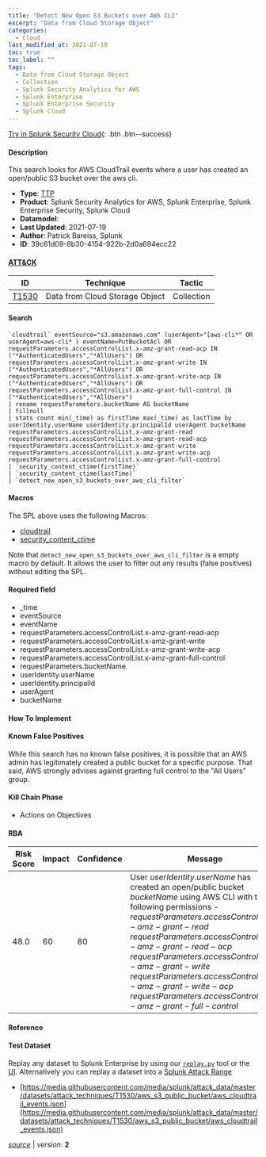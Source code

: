 ```yaml
---
title: "Detect New Open S3 Buckets over AWS CLI"
excerpt: "Data from Cloud Storage Object"
categories:
  - Cloud
last_modified_at: 2021-07-19
toc: true
toc_label: ""
tags:
  - Data from Cloud Storage Object
  - Collection
  - Splunk Security Analytics for AWS
  - Splunk Enterprise
  - Splunk Enterprise Security
  - Splunk Cloud
---
```




[Try in Splunk Security Cloud](https://www.splunk.com/en_us/cyber-security.html){: .btn .btn--success}

#### Description

This search looks for AWS CloudTrail events where a user has created an open/public S3 bucket over the aws cli.

- **Type**: [TTP](https://github.com/splunk/security_content/wiki/Detection-Analytic-Types)
- **Product**: Splunk Security Analytics for AWS, Splunk Enterprise, Splunk Enterprise Security, Splunk Cloud
- **Datamodel**: 
- **Last Updated**: 2021-07-19
- **Author**: Patrick Bareiss, Splunk
- **ID**: 39c61d09-8b30-4154-922b-2d0a694ecc22


#### [ATT&CK](https://attack.mitre.org/)

| ID             | Technique        |  Tactic             |
| -------------- | ---------------- |-------------------- |
| [T1530](https://attack.mitre.org/techniques/T1530/) | Data from Cloud Storage Object | Collection |

#### Search

```
`cloudtrail` eventSource="s3.amazonaws.com" (userAgent="[aws-cli*" OR userAgent=aws-cli* ) eventName=PutBucketAcl OR requestParameters.accessControlList.x-amz-grant-read-acp IN ("*AuthenticatedUsers","*AllUsers") OR requestParameters.accessControlList.x-amz-grant-write IN ("*AuthenticatedUsers","*AllUsers") OR requestParameters.accessControlList.x-amz-grant-write-acp IN ("*AuthenticatedUsers","*AllUsers") OR requestParameters.accessControlList.x-amz-grant-full-control IN ("*AuthenticatedUsers","*AllUsers") 
| rename requestParameters.bucketName AS bucketName 
| fillnull 
| stats count min(_time) as firstTime max(_time) as lastTime by userIdentity.userName userIdentity.principalId userAgent bucketName requestParameters.accessControlList.x-amz-grant-read requestParameters.accessControlList.x-amz-grant-read-acp requestParameters.accessControlList.x-amz-grant-write requestParameters.accessControlList.x-amz-grant-write-acp requestParameters.accessControlList.x-amz-grant-full-control 
| `security_content_ctime(firstTime)`
| `security_content_ctime(lastTime)` 
| `detect_new_open_s3_buckets_over_aws_cli_filter` 
```

#### Macros
The SPL above uses the following Macros:
* [cloudtrail](https://github.com/splunk/security_content/blob/develop/macros/cloudtrail.yml)
* [security_content_ctime](https://github.com/splunk/security_content/blob/develop/macros/security_content_ctime.yml)

Note that `detect_new_open_s3_buckets_over_aws_cli_filter` is a empty macro by default. It allows the user to filter out any results (false positives) without editing the SPL.

#### Required field
* _time
* eventSource
* eventName
* requestParameters.accessControlList.x-amz-grant-read-acp
* requestParameters.accessControlList.x-amz-grant-write
* requestParameters.accessControlList.x-amz-grant-write-acp
* requestParameters.accessControlList.x-amz-grant-full-control
* requestParameters.bucketName
* userIdentity.userName
* userIdentity.principalId
* userAgent
* bucketName


#### How To Implement


#### Known False Positives
While this search has no known false positives, it is possible that an AWS admin has legitimately created a public bucket for a specific purpose. That said, AWS strongly advises against granting full control to the &#34;All Users&#34; group.

#### Kill Chain Phase
* Actions on Objectives



#### RBA

| Risk Score  | Impact      | Confidence   | Message      |
| ----------- | ----------- |--------------|--------------|
| 48.0 | 60 | 80 | User $userIdentity.userName$ has created an open/public bucket $bucketName$ using AWS CLI with the following permissions - $requestParameters.accessControlList.x-amz-grant-read$ $requestParameters.accessControlList.x-amz-grant-read-acp$ $requestParameters.accessControlList.x-amz-grant-write$ $requestParameters.accessControlList.x-amz-grant-write-acp$ $requestParameters.accessControlList.x-amz-grant-full-control$ |




#### Reference


#### Test Dataset
Replay any dataset to Splunk Enterprise by using our [`replay.py`](https://github.com/splunk/attack_data#using-replaypy) tool or the [UI](https://github.com/splunk/attack_data#using-ui).
Alternatively you can replay a dataset into a [Splunk Attack Range](https://github.com/splunk/attack_range#replay-dumps-into-attack-range-splunk-server)

* [https://media.githubusercontent.com/media/splunk/attack_data/master/datasets/attack_techniques/T1530/aws_s3_public_bucket/aws_cloudtrail_events.json](https://media.githubusercontent.com/media/splunk/attack_data/master/datasets/attack_techniques/T1530/aws_s3_public_bucket/aws_cloudtrail_events.json)



[*source*](https://github.com/splunk/security_content/tree/develop/detections/cloud/detect_new_open_s3_buckets_over_aws_cli.yml) \| *version*: **2**